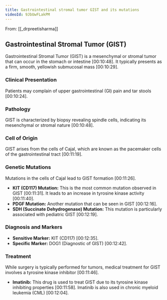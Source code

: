 ```yaml
---
title: Gastrointestinal stromal tumor GIST and its mutations
videoId: 9JbUwFLakPM
---
```


From: [[_drpreetisharma]] <br/> 
## Gastrointestinal Stromal Tumor (GIST)

Gastrointestinal Stromal Tumor (GIST) is a mesenchymal or stromal tumor that can occur in the stomach or intestine [00:10:48]. It typically presents as a firm, smooth, yellowish submucosal mass [00:10:29].

### Clinical Presentation
Patients may complain of upper gastrointestinal (GI) pain and tar stools [00:10:24].

### Pathology
GIST is characterized by biopsy revealing spindle cells, indicating its mesenchymal or stromal nature [00:10:48].

### Cell of Origin
GIST arises from the cells of Cajal, which are known as the pacemaker cells of the gastrointestinal tract [00:11:19].

### Genetic Mutations
Mutations in the cells of Cajal lead to GIST formation [00:11:26].
*   **KIT (CD117) Mutation:** This is the most common mutation observed in GIST [00:11:31]. It leads to an increase in tyrosine kinase activity [00:11:40].
*   **PDGF Mutation:** Another mutation that can be seen in GIST [00:12:16].
*   **SDH (Succinate Dehydrogenase) Mutation:** This mutation is particularly associated with pediatric GIST [00:12:19].

### Diagnosis and Markers
*   **Sensitive Marker:** KIT (CD117) [00:12:35].
*   **Specific Marker:** DOG1 (Diagnostic of GIST) [00:12:42].

### Treatment
While surgery is typically performed for tumors, medical treatment for GIST involves a tyrosine kinase inhibitor [00:11:46].
*   **Imatinib:** This drug is used to treat GIST due to its tyrosine kinase inhibiting properties [00:11:58]. Imatinib is also used in chronic myeloid leukemia (CML) [00:12:04].